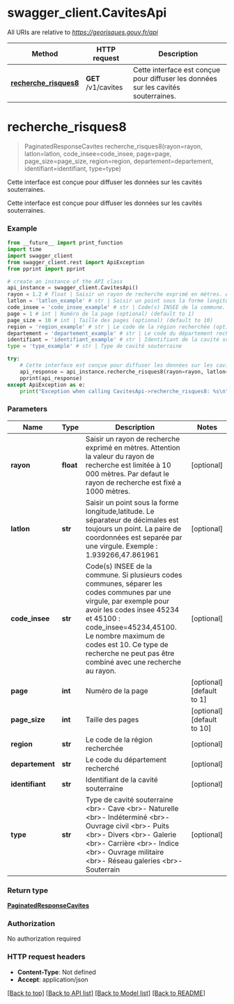 # swagger_client.CavitesApi

All URIs are relative to *https://georisques.gouv.fr/api*

Method | HTTP request | Description
------------- | ------------- | -------------
[**recherche_risques8**](CavitesApi.md#recherche_risques8) | **GET** /v1/cavites | Cette interface est conçue pour diffuser les données sur les cavités souterraines.

# **recherche_risques8**
> PaginatedResponseCavites recherche_risques8(rayon=rayon, latlon=latlon, code_insee=code_insee, page=page, page_size=page_size, region=region, departement=departement, identifiant=identifiant, type=type)

Cette interface est conçue pour diffuser les données sur les cavités souterraines.

Cette interface est conçue pour diffuser les données sur les cavités souterraines.

### Example
```python
from __future__ import print_function
import time
import swagger_client
from swagger_client.rest import ApiException
from pprint import pprint

# create an instance of the API class
api_instance = swagger_client.CavitesApi()
rayon = 1.2 # float | Saisir un rayon de recherche exprimé en mètres. Attention la valeur du rayon de recherche est limitée à 10 000 mètres. Par defaut le rayon de recherche est fixé a 1000 mètres. (optional)
latlon = 'latlon_example' # str | Saisir un point sous la forme longitude,latitude. Le séparateur de décimales est toujours un point. La paire de coordonnées est separée par une virgule. Exemple : 1.939266,47.861961 (optional)
code_insee = 'code_insee_example' # str | Code(s) INSEE de la commune. Si plusieurs codes communes, séparer les codes communes par une virgule, par exemple pour avoir les codes insee 45234 et 45100 : code_insee=45234,45100. Le nombre maximum de codes est 10. Ce type de recherche ne peut pas être combiné avec une recherche au rayon. (optional)
page = 1 # int | Numéro de la page (optional) (default to 1)
page_size = 10 # int | Taille des pages (optional) (default to 10)
region = 'region_example' # str | Le code de la région recherchée (optional)
departement = 'departement_example' # str | Le code du département recherché (optional)
identifiant = 'identifiant_example' # str | Identifiant de la cavité souterraine (optional)
type = 'type_example' # str | Type de cavité souterraine                                     <br>- Cave <br>- Naturelle <br>- Indéterminé <br>- Ouvrage civil <br>- Puits <br>- Divers <br>- Galerie <br>- Carrière <br>- Indice <br>- Ouvrage militaire <br>- Réseau galeries <br>- Souterrain (optional)

try:
    # Cette interface est conçue pour diffuser les données sur les cavités souterraines.
    api_response = api_instance.recherche_risques8(rayon=rayon, latlon=latlon, code_insee=code_insee, page=page, page_size=page_size, region=region, departement=departement, identifiant=identifiant, type=type)
    pprint(api_response)
except ApiException as e:
    print("Exception when calling CavitesApi->recherche_risques8: %s\n" % e)
```

### Parameters

Name | Type | Description  | Notes
------------- | ------------- | ------------- | -------------
 **rayon** | **float**| Saisir un rayon de recherche exprimé en mètres. Attention la valeur du rayon de recherche est limitée à 10 000 mètres. Par defaut le rayon de recherche est fixé a 1000 mètres. | [optional] 
 **latlon** | **str**| Saisir un point sous la forme longitude,latitude. Le séparateur de décimales est toujours un point. La paire de coordonnées est separée par une virgule. Exemple : 1.939266,47.861961 | [optional] 
 **code_insee** | **str**| Code(s) INSEE de la commune. Si plusieurs codes communes, séparer les codes communes par une virgule, par exemple pour avoir les codes insee 45234 et 45100 : code_insee&#x3D;45234,45100. Le nombre maximum de codes est 10. Ce type de recherche ne peut pas être combiné avec une recherche au rayon. | [optional] 
 **page** | **int**| Numéro de la page | [optional] [default to 1]
 **page_size** | **int**| Taille des pages | [optional] [default to 10]
 **region** | **str**| Le code de la région recherchée | [optional] 
 **departement** | **str**| Le code du département recherché | [optional] 
 **identifiant** | **str**| Identifiant de la cavité souterraine | [optional] 
 **type** | **str**| Type de cavité souterraine                                     &lt;br&gt;- Cave &lt;br&gt;- Naturelle &lt;br&gt;- Indéterminé &lt;br&gt;- Ouvrage civil &lt;br&gt;- Puits &lt;br&gt;- Divers &lt;br&gt;- Galerie &lt;br&gt;- Carrière &lt;br&gt;- Indice &lt;br&gt;- Ouvrage militaire &lt;br&gt;- Réseau galeries &lt;br&gt;- Souterrain | [optional] 

### Return type

[**PaginatedResponseCavites**](PaginatedResponseCavites.md)

### Authorization

No authorization required

### HTTP request headers

 - **Content-Type**: Not defined
 - **Accept**: application/json

[[Back to top]](#) [[Back to API list]](../README.md#documentation-for-api-endpoints) [[Back to Model list]](../README.md#documentation-for-models) [[Back to README]](../README.md)

